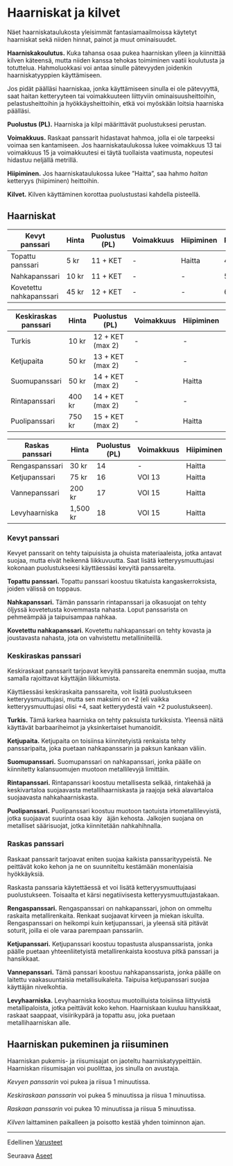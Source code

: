 # Haarniskat ja kilvet

Näet haarniskataulukosta yleisimmät fantasiamaailmoissa käytetyt haarniskat sekä niiden 
hinnat, painot ja muut ominaisuudet.

**Haarniskakoulutus.**  Kuka tahansa osaa pukea haarniskan ylleen ja kiinnittää kilven käteensä, 
mutta niiden kanssa tehokas toimiminen vaatii koulutusta ja totuttelua. Hahmoluokkasi voi antaa 
sinulle pätevyyden joidenkin haarniskatyyppien käyttämiseen.

Jos pidät päälläsi haarniskaa, jonka käyttämiseen sinulla ei ole pätevyyttä, saat haitan ketteryyteen 
tai voimakkuuteen liittyviin ominaisuusheittoihin, pelastusheittoihin ja hyökkäysheittoihin, etkä voi
myöskään loitsia haarniska päälläsi.

**Puolustus (PL).** Haarniska ja kilpi määrittävät puolustuksesi perustan.

**Voimakkuus.** Raskaat panssarit hidastavat hahmoa, jolla ei ole tarpeeksi voimaa sen kantamiseen. Jos haarniskataulukossa lukee voimakkuus 13 tai voimakkuus 15 ja voimakkuutesi ei täytä tuollaista vaatimusta, nopeutesi hidastuu neljällä metrillä.

**Hiipiminen.** Jos haarniskataulukossa lukee ”Haitta”, saa hahmo *haitan* ketteryys (hiipiminen) heittoihin.

**Kilvet.** Kilven käyttäminen korottaa puolustustasi kahdella pisteellä.

## Haarniskat

| Kevyt panssari         | Hinta | Puolustus (PL) | Voimakkuus | Hiipiminen | Paino |
|------------------------|-------|----------------|------------|------------|-------|
|Topattu panssari        | 5 kr  | 11 + KET       | -          |Haitta      | 4 kg  |
|Nahkapanssari           | 10 kr | 11 + KET       | -          | -          | 5 kg  |
|Kovetettu nahkapanssari | 45 kr | 12 + KET       | -          | -          | 6 kg  |

| Keskiraskas panssari   | Hinta  | Puolustus (PL)   | Voimakkuus | Hiipiminen | Paino |
|------------------------|--------|------------------|------------|------------|-------|
|Turkis                  | 10 kr  | 12 + KET (max 2) | -          | -          | 6 kg  |
|Ketjupaita              | 50 kr  | 13 + KET (max 2) | -          | -          | 10 kg |
|Suomupanssari           | 50 kr  | 14 + KET (max 2) | -          | Haitta     | 20 kg |
|Rintapanssari           | 400 kr | 14 + KET (max 2) | -          | -          | 10 kg |
|Puolipanssari           | 750 kr | 15 + KET (max 2) | -          | Haitta     | 20 kg |

| Raskas panssari | Hinta    | Puolustus (PL)   | Voimakkuus | Hiipiminen | Paino |
|-----------------|----------|------------------|------------|------------|-------|
|Rengaspanssari   | 30 kr    | 14               |-           | Haitta     | 20 kg |
|Ketjupanssari    | 75 kr    | 16               | VOI 13     | Haitta     | 25 kg |
|Vannepanssari    | 200 kr   | 17               | VOI 15     | Haitta     | 27 kg |
|Levyhaarniska    | 1,500 kr | 18               | VOI 15     | Haitta     | 30 kg |

### Kevyt panssari
Kevyet panssarit on tehty taipuisista ja ohuista materiaaleista,
jotka antavat suojaa, mutta eivät heikennä liikkuvuutta. Saat
lisätä ketteryysmuuttujasi kokonaan puolustukseesi käyttäessäsi
kevyitä panssareita.

**Topattu panssari.** Topattu panssari koostuu tikatuista kangaskerroksista,
joiden välissä on toppaus.

**Nahkapanssari.** Tämän panssarin rintapanssari ja olkasuojat
on tehty öljyssä kovetetusta kovemmasta nahasta. Loput panssarista
on pehmeämpää ja taipuisampaa nahkaa.

**Kovetettu nahkapanssari.** Kovetettu nahkapanssari on
tehty kovasta ja joustavasta nahasta, jota on vahvistettu
metalliniiteillä.

### Keskiraskas panssari
Keskiraskaat panssarit tarjoavat kevyitä panssareita enemmän
suojaa, mutta samalla rajoittavat käyttäjän liikkumista.

Käyttäessäsi keskiraskaita panssareita, voit lisätä puolustukseen
ketteryysmuuttujasi, mutta sen maksimi on +2 (eli vaikka ketteryysmuuttujasi
olisi +4, saat ketteryydestä vain +2 puolustukseen).

**Turkis.** Tämä karkea haarniska on tehty paksuista turkiksista.
Yleensä näitä käyttävät barbaariheimot ja yksinkertaiset
humanoidit.

**Ketjupaita.** Ketjupaita on toisiinsa kiinnitetyistä renkaista
tehty panssaripaita, joka puetaan nahkapanssarin ja paksun
kankaan väliin.

**Suomupanssari.** Suomupanssari on nahkapanssari, jonka päälle on kiinnitetty
kalansuomujen muotoon metallilevyjä limittäin.

**Rintapanssari.** Rintapanssari koostuu metallisesta selkää,
rintakehää ja keskivartaloa suojaavasta metallihaarniskasta ja
raajoja sekä alavartaloa suojaavasta nahkahaarniskasta.

**Puolipanssari.** Puolipanssari koostuu muotoon taotuista irtometallilevyistä,
jotka suojaavat suurinta osaa käy  äjän kehosta.
Jalkojen suojana on metalliset säärisuojat, jotka kiinnitetään nahkahihnalla.

### Raskas panssari
Raskaat panssarit tarjoavat eniten suojaa kaikista panssarityypeistä.
Ne peittävät koko kehon ja ne on suunniteltu kestämään
monenlaisia hyökkäyksiä.

Raskasta panssaria käytettäessä et voi lisätä ketteryysmuuttujaasi
puolustukseen. Toisaalta et kärsi negatiivisesta
ketteryysmuuttujastakaan.

**Rengaspanssari.** Rengaspanssari on nahkapanssari, johon on
ommeltu raskaita metallirenkaita. Renkaat suojaavat kirveen ja
miekan iskuilta. Rengaspanssari on heikompi kuin ketjupanssari,
ja yleensä sitä pitävät soturit, joilla ei ole varaa parempaan
panssariin.

**Ketjupanssari.** Ketjupanssari koostuu topastusta aluspanssarista,
jonka päälle puetaan yhteenliitetyistä metallirenkaista
koostuva pitkä panssari ja hansikkaat.

**Vannepanssari.** Tämä panssari koostuu nahkapanssarista,
jonka päälle on laitettu vaakasuuntaisia metallisuikaleita. Taipuisa
ketjupanssari suojaa käyttäjän nivelkohtia.

**Levyhaarniska.** Levyhaarniska koostuu muotoilluista toisiinsa
liittyvistä metallipaloista, jotka peittävät koko kehon. Haarniskaan
kuuluu hansikkaat, raskaat saappaat, visiirikypärä ja
topattu asu, joka puetaan metallihaarniskan alle.

## Haarniskan pukeminen ja riisuminen
Haarniskan pukemis- ja riisumisajat on jaoteltu haarniskatyypeittäin. 
Haarniskan riisumisajan voi puolittaa, jos sinulla on
avustaja.

_Kevyen panssarin_ voi pukea ja riisua 1 minuutissa.

_Keskiraskaan panssarin_ voi pukea 5 minuutissa ja riisua 1
minuutissa.

_Raskaan panssarin_ voi pukea 10 minuutissa ja riisua 5
minuutissa.

_Kilven_ laittaminen paikalleen ja poisotto kestää yhden toiminnon
ajan.

----

Edellinen [Varusteet](Varusteet.md)

Seuraava [Aseet](Aseet.md)
